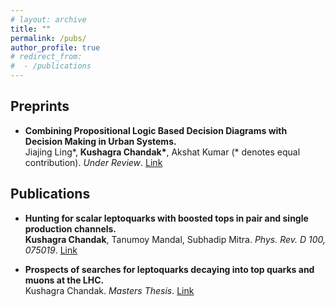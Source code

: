 ```yaml
---
# layout: archive
title: ""
permalink: /pubs/
author_profile: true
# redirect_from:
#  - /publications
---
```


## Preprints

* **Combining Propositional Logic Based Decision Diagrams with Decision Making in Urban Systems.** <br/>
Jiajing Ling\*, **Kushagra Chandak\***, Akshat Kumar (\* denotes equal contribution). *Under Review*. [Link](https://arxiv.org/abs/2011.04405)

## Publications
* **Hunting for scalar leptoquarks with boosted tops in pair and single production channels.** <br/>
**Kushagra Chandak**, Tanumoy Mandal, Subhadip Mitra. *Phys. Rev. D 100, 075019*. [Link](https://journals.aps.org/prd/abstract/10.1103/PhysRevD.100.075019)

* **Prospects of searches for leptoquarks decaying into top quarks and muons at the LHC.** <br/>
Kushagra Chandak. *Masters Thesis*. [Link](http://web2py.iiit.ac.in/research_centres/publications/view_publication/mastersthesis/809)

